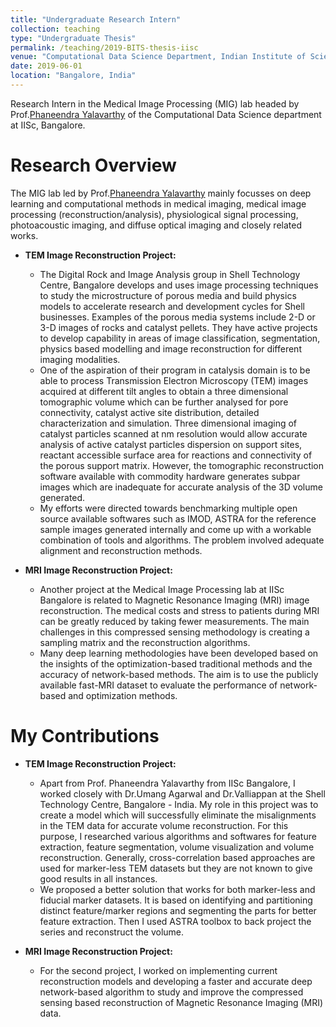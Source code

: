 ```yaml
---
title: "Undergraduate Research Intern"
collection: teaching
type: "Undergraduate Thesis"
permalink: /teaching/2019-BITS-thesis-iisc
venue: "Computational Data Science Department, Indian Institute of Science"
date: 2019-06-01
location: "Bangalore, India"
---
```


Research Intern in the Medical Image Processing (MIG) lab headed by Prof.[Phaneendra Yalavarthy](http://cds.iisc.ac.in/faculty/yalavarthy/) of the Computational Data Science department at IISc, Bangalore. 

Research Overview
======

The MIG lab led by Prof.[Phaneendra Yalavarthy](http://cds.iisc.ac.in/faculty/yalavarthy/) mainly focusses on deep learning and computational methods in medical imaging, medical image processing (reconstruction/analysis), physiological signal processing, photoacoustic imaging, and diffuse optical imaging and closely related works. 
* **TEM Image Reconstruction Project:**
    * The Digital Rock and Image Analysis group in Shell Technology Centre, Bangalore develops and uses image processing techniques to study the microstructure of porous media and build physics models to accelerate research and development cycles for Shell businesses. Examples of the porous media systems include 2-D or 3-D images of rocks and catalyst pellets. They have active projects to develop capability in areas of image classification, segmentation, physics based modelling and image reconstruction for different imaging modalities. 
    * One of the aspiration of their program in catalysis domain is to be able to process Transmission Electron Microscopy (TEM) images acquired at different tilt angles to obtain a three dimensional tomographic volume which can be further analysed for pore connectivity, catalyst active site distribution, detailed characterization and simulation. Three dimensional imaging of catalyst particles scanned at nm resolution would allow accurate analysis of active catalyst particles dispersion on support sites, reactant accessible surface area for reactions and connectivity of the porous support matrix. However, the tomographic reconstruction software available with commodity hardware generates subpar images which are inadequate for accurate analysis of the 3D volume generated. 
    * My efforts were directed towards benchmarking multiple open source available softwares such as IMOD, ASTRA for the reference sample images generated internally and come up with a workable combination of tools and algorithms. The problem involved adequate alignment and reconstruction methods.

* **MRI Image Reconstruction Project:**
   * Another project at the Medical Image Processing lab at IISc Bangalore is related to Magnetic Resonance Imaging (MRI) image reconstruction. The medical costs and stress to patients during MRI can be greatly reduced by taking fewer measurements. The main challenges in this compressed sensing methodology is creating a sampling matrix and the reconstruction algorithms. 
  * Many deep learning methodologies have been developed based on the insights of the optimization-based traditional methods and the accuracy of network-based methods. The aim is to use the publicly available fast-MRI dataset to evaluate the performance of network-based and optimization methods.


My Contributions
======
* **TEM Image Reconstruction Project:**
  * Apart from Prof. Phaneendra Yalavarthy from IISc Bangalore, I worked closely with Dr.Umang Agarwal and Dr.Valliappan at the Shell Technology Centre, Bangalore - India. My role in this project was to create a model which will successfully eliminate the misalignments in the TEM data for accurate volume reconstruction. For this purpose, I researched various  algorithms and softwares for feature extraction, feature segmentation, volume visualization and volume reconstruction. Generally, cross-correlation based approaches are used for marker-less TEM datasets but they are not known to give good results in all instances. 
  * We proposed a better solution that works for both marker-less and fiducial marker datasets. It is based on identifying and partitioning distinct feature/marker regions and segmenting the parts for better feature extraction. Then I used ASTRA toolbox to back project the series and reconstruct the volume.

* **MRI Image Reconstruction Project:**
  * For the second project, I worked on implementing current reconstruction models and developing a faster and accurate deep network-based algorithm to study and improve the compressed sensing based reconstruction of Magnetic Resonance Imaging (MRI) data.
